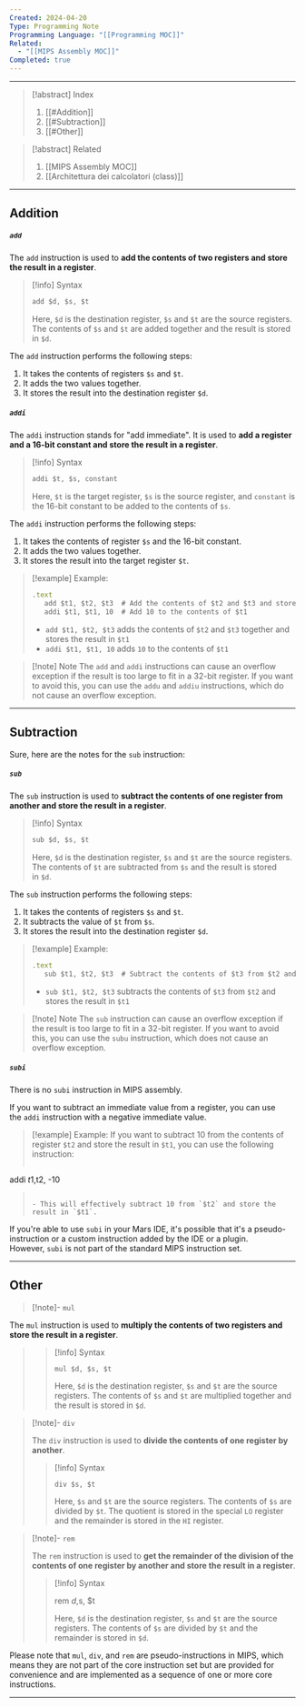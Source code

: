 ```yaml
---
Created: 2024-04-20
Type: Programming Note
Programming Language: "[[Programming MOC]]"
Related:
  - "[[MIPS Assembly MOC]]"
Completed: true
---
```

---

>[!abstract] Index
>1. [[#Addition]]
>2. [[#Subtraction]]
>3. [[#Other]]

>[!abstract] Related
>1. [[MIPS Assembly MOC]]
>2. [[Architettura dei calcolatori (class)]]

---
## Addition

##### `add`

The `add` instruction is used to **add the contents of two registers and store the result in a register**.

> [!info] Syntax
> ```javascript
> add $d, $s, $t
> ```
> 
> Here, `$d` is the destination register, `$s` and `$t` are the source registers. The contents of `$s` and `$t` are added together and the result is stored in `$d`.

The `add` instruction performs the following steps:

1. It takes the contents of registers `$s` and `$t`.
2. It adds the two values together.
3. It stores the result into the destination register `$d`.

##### `addi`

The `addi` instruction stands for "add immediate". It is used to **add a register and a 16-bit constant and store the result in a register**.

> [!info] Syntax
> ```javascript
> addi $t, $s, constant
> ```
> 
> Here, `$t` is the target register, `$s` is the source register, and `constant` is the 16-bit constant to be added to the contents of `$s`.

The `addi` instruction performs the following steps:

1. It takes the contents of register `$s` and the 16-bit constant.
2. It adds the two values together.
3. It stores the result into the target register `$t`.

> [!example] Example:
> ```javascript
> .text
>    add $t1, $t2, $t3  # Add the contents of $t2 and $t3 and store the result in $t1
>    addi $t1, $t1, 10  # Add 10 to the contents of $t1
> ```
> 
> - `add $t1, $t2, $t3` adds the contents of `$t2` and `$t3` together and stores the result in `$t1`
> - `addi $t1, $t1, 10` adds `10` to the contents of `$t1`

> [!note] Note 
> The `add` and `addi` instructions can cause an overflow exception if the result is too large to fit in a 32-bit register. If you want to avoid this, you can use the `addu` and `addiu` instructions, which do not cause an overflow exception.

---
## Subtraction
Sure, here are the notes for the `sub` instruction:

##### `sub`

The `sub` instruction is used to **subtract the contents of one register from another and store the result in a register**.

> [!info] Syntax
> ```javascript
> sub $d, $s, $t
> ```
> 
> Here, `$d` is the destination register, `$s` and `$t` are the source registers. The contents of `$t` are subtracted from `$s` and the result is stored in `$d`.

The `sub` instruction performs the following steps:

1. It takes the contents of registers `$s` and `$t`.
2. It subtracts the value of `$t` from `$s`.
3. It stores the result into the destination register `$d`.

> [!example] Example:
> ```javascript
> .text
>    sub $t1, $t2, $t3  # Subtract the contents of $t3 from $t2 and store the result in $t1
> ```
> 
> - `sub $t1, $t2, $t3` subtracts the contents of `$t3` from `$t2` and stores the result in `$t1`

> [!note] Note 
> The `sub` instruction can cause an overflow exception if the result is too large to fit in a 32-bit register. If you want to avoid this, you can use the `subu` instruction, which does not cause an overflow exception.

##### `subi`

There is no `subi` instruction in MIPS assembly. 

If you want to subtract an immediate value from a register, you can use the `addi` instruction with a negative immediate value. 

>[!example] Example:
>If you want to subtract 10 from the contents of register `$t2` and store the result in `$t1`, you can use the following instruction:
>
>```javascript
addi $t1, $t2, -10
>```
>
>- This will effectively subtract 10 from `$t2` and store the result in `$t1`.

If you're able to use `subi` in your Mars IDE, it's possible that it's a pseudo-instruction or a custom instruction added by the IDE or a plugin. However, `subi` is not part of the standard MIPS instruction set.

---
## Other

>[!note]- `mul`
>
The `mul` instruction is used to **multiply the contents of two registers and store the result in a register**.
>
>> [!info] Syntax
>> ```
>>mul $d, $s, $t
>> ```
>> Here, `$d` is the destination register, `$s` and `$t` are the source registers. The contents of `$s` and `$t` are multiplied together and the result is stored in `$d`.
>> 

>[!note]- `div`
>
>The `div` instruction is used to **divide the contents of one register by another**.
>
>> [!info] Syntax
>> ```
>> div $s, $t
>> ```
>> Here, `$s` and `$t` are the source registers. The contents of `$s` are divided by `$t`. The quotient is stored in the special `LO` register and the remainder is stored in the `HI` register.

>[!note]- `rem`
>
>The `rem` instruction is used to **get the remainder of the division of the contents of one register by another and store the result in a register**.
>
>> [!info] Syntax
>> 
>> rem $d, $s, $t
>> 
>> Here, `$d` is the destination register, `$s` and `$t` are the source registers. The contents of `$s` are divided by `$t` and the remainder is stored in `$d`.

Please note that `mul`, `div`, and `rem` are pseudo-instructions in MIPS, which means they are not part of the core instruction set but are provided for convenience and are implemented as a sequence of one or more core instructions.

---